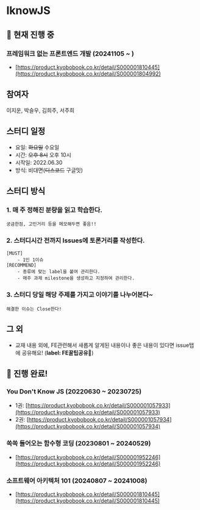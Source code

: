 # IknowJS
## 🚗 현재 진행 중
### 프레임워크 없는 프론트엔드 개발 (<b>20241105 ~ </b>)
- [https://product.kyobobook.co.kr/detail/S000001810445](https://product.kyobobook.co.kr/detail/S000001804992)

## 참여자
이지운, 박슬우, 김희주, 서주희

## 스터디 일정
- 요일: ~~화요일~~ 수요일
- 시간: ~~오후 8시~~ 오후 10시
- 시작일: 2022.06.30
- 방식: 비대면(~~디스코드~~ 구글밋)

## 스터디 방식
### 1. 매 주 정해진 분량을 읽고 학습한다. 
    궁금한점, 고민거리 등을 메모해두면 좋음!!
### 2. 스터디시간 전까지 Issues에 토론거리를 작성한다.
    [MUST] 
        - 1인 1이슈
    [RECOMMEND]
        - 종류에 맞는 label을 붙여 관리한다.
        - 매주 과제 milestone을 생성하고 지정하여 관리한다.
### 3. 스터디 당일 해당 주제를 가지고 이야기를 나누어본다~
    해결한 이슈는 Close한다!

## 그 외
- 교재 내용 외에, FE관련해서 새롭게 알게된 내용이나 좋은 내용이 있다면 issue탭에 공유해요! (<b>label: FE꿀팁공유🍯</b>)

## 🥇 진행 완료!
### You Don't Know JS (<b>20220630 ~ 20230725</b>) <br/>
- 1권: [https://product.kyobobook.co.kr/detail/S000001057933](https://product.kyobobook.co.kr/detail/S000001057933)
- 2권: [https://product.kyobobook.co.kr/detail/S000001057934](https://product.kyobobook.co.kr/detail/S000001057934)
### 쏙쏙 들어오는 함수형 코딩 (<b>20230801 ~ 20240529</b>) <br/>
- [https://product.kyobobook.co.kr/detail/S000001952246](https://product.kyobobook.co.kr/detail/S000001952246)
### 소프트웨어 아키텍처 101 (<b>20240807 ~ 20241008</b>)
- [https://product.kyobobook.co.kr/detail/S000001810445](https://product.kyobobook.co.kr/detail/S000001810445)

